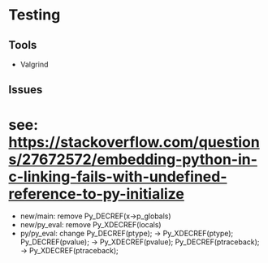 # Testing


## Tools

- Valgrind



## Issues

# see: https://stackoverflow.com/questions/27672572/embedding-python-in-c-linking-fails-with-undefined-reference-to-py-initialize


- new/main: remove Py_DECREF(x->p_globals)
- new/py_eval: remove Py_XDECREF(locals)
- py/py_eval: change
	Py_DECREF(ptype);      	->      Py_XDECREF(ptype);
	Py_DECREF(pvalue);		->		Py_XDECREF(pvalue);
	Py_DECREF(ptraceback);	-> 		Py_XDECREF(ptraceback);


